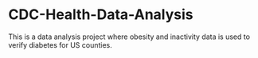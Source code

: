 # CDC-Health-Data-Analysis
This is a data analysis project where obesity and inactivity data is used to verify diabetes for US counties.
